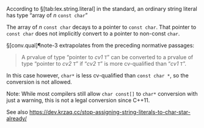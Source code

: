 According to §[tab:lex.string.literal] in the standard, an ordinary string literal has type “array of *n* `const char`”

The array of *n* `const char` decays to a pointer to `const char`. That pointer to `const char` does not implicitly convert to a pointer to non-const `char`.

§[conv.qual]¶note-3 extrapolates from the preceding normative passages:

> A prvalue of type “pointer to *cv1* `T`” can be converted to a prvalue of type “pointer to *cv2* `T`” if “*cv2* `T`” is more cv-qualified than “*cv1* `T`”.

In this case however, `char*` is less cv-qualified than `const char *`, so the conversion is not allowed.

Note: While most compilers still allow `char const[]` to `char*` conversion with just a warning, this is not a legal conversion since C++11.

See also <https://dev.krzaq.cc/stop-assigning-string-literals-to-char-star-already/>